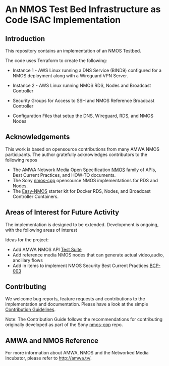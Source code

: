 # An NMOS Test Bed Infrastructure as Code ISAC Implementation

## Introduction

This repository contains an implementation of an NMOS Testbed. 

The code uses Terraform to create the following:   

- Instance 1 - AWS Linux running a 
DNS Service (BIND9) configured for a NMOS deployment along with a
Wireguard VPN Server.

- Instance 2 - AWS Linux running NMOS RDS, Nodes and Broadcast Controller
  
- Security Groups for Access to
SSH and 
NMOS Reference Broadcast Controller

- Configuration Files that setup the DNS, Wireguard, RDS, and NMOS Nodes


## Acknowledgements

This work is based on opensource contributions from many AMWA NMOS participants. The author gratefully acknowledges contributors to the following repos
 
- The AMWA Network Media Open Specification [NMOS](https://www.amwa.tv/nmos-overview) family of APIs, Best Current Practices, and HOW-TO documents.  
- The Sony [nmos-cpp](https://github.com/sony/nmos-cpp) opensource NMOS implementations for RDS and Nodes. 
- The [Easy-NMOS](https://github.com/rhastie/easy-nmos) starter kit for Docker RDS, Nodes, and Broadcast Controller Containers.
  

## Areas of Interest for Future Activity

The implementation is designed to be extended. Development is ongoing, with the following areas of interest 

Ideas for the project:

- Add AMWA NMOS API [Test Suite](https://github.com/AMWA-TV/nmos-testing)
- Add reference media NMOS nodes that can generate actual video,audio, ancillary flows
- Add in items to implement NMOS Security Best Current Practices [BCP-003](https://specs.amwa.tv/bcp-003/)
  
## Contributing

We welcome bug reports, feature requests and contributions to the implementation and documentation.
Please have a look at the simple [Contribution Guidelines](CONTRIBUTING.md). 

Note: The Contribution Guide follows the recommendations for contributing originally developed as part of the Sony [nmos-cpp](https://github.com/sony/nmos-cpp) repo.

## AMWA and NMOS Reference

For more information about AMWA, NMOS and the Networked Media Incubator, please refer to <http://amwa.tv/>.

